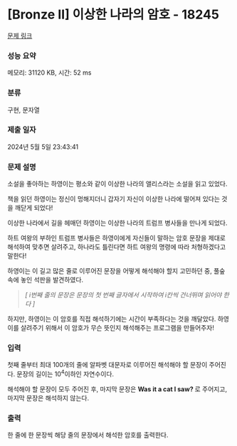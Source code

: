 # [Bronze II] 이상한 나라의 암호 - 18245 

[문제 링크](https://www.acmicpc.net/problem/18245) 

### 성능 요약

메모리: 31120 KB, 시간: 52 ms

### 분류

구현, 문자열

### 제출 일자

2024년 5월 5일 23:43:41

### 문제 설명

<p>소설을 좋아하는 하영이는 평소와 같이 이상한 나라의 앨리스라는 소설을 읽고 있었다.</p>

<p>책을 읽던 하영이는 정신이 멍해지더니 갑자기 자신이 이상한 나라에 떨어져 있다는 것을 깨닫게 되었다!</p>

<p>이상한 나라에서 길을 헤매던 하영이는 이상한 나라의 트럼프 병사들을 만나게 되었다.</p>

<p>하트 여왕의 부하인 트럼프 병사들은 하영이에게 자신들이 말하는 암호 문장을 제대로 해석하여 맞추면 살려주고, 하나라도 틀린다면 하트 여왕의 명령에 따라 처형하겠다고 말한다!</p>

<p>하영이는 이 길고 많은 줄로 이루어진 문장을 어떻게 해석해야 할지 고민하던 중, 풀숲 속에 놓인 석판을 발견하였다.</p>

<blockquote>
<p><em>[ i번째 줄의 문장은 문장의 첫 번째 글자에서 시작하여 i칸씩 건너뛰며 읽어야 한다 ]</em></p>
</blockquote>

<p>하지만, 하영이는 이 암호를 직접 해석하기에는 시간이 부족하다는 것을 깨달았다. 하영이를 살려주기 위해서 이 암호가 무슨 뜻인지 해석해주는 프로그램을 만들어주자!</p>

### 입력 

 <p>첫째 줄부터 최대 100개의 줄에 알파벳 대문자로 이루어진 해석해야 할 문장이 주어진다. 문장의 길이는 10<sup>4</sup>이하인 자연수이다.</p>

<p>해석해야 할 문장이 모두 주어진 후, 마지막 문장은 <strong>Was it a cat I saw</strong><b>? </b>로 주어지고, 마지막 문장은 해석하지 않는다.</p>

### 출력 

 <p>한 줄에 한 문장씩 해당 줄의 문장에서 해석한 암호를 출력한다.</p>


